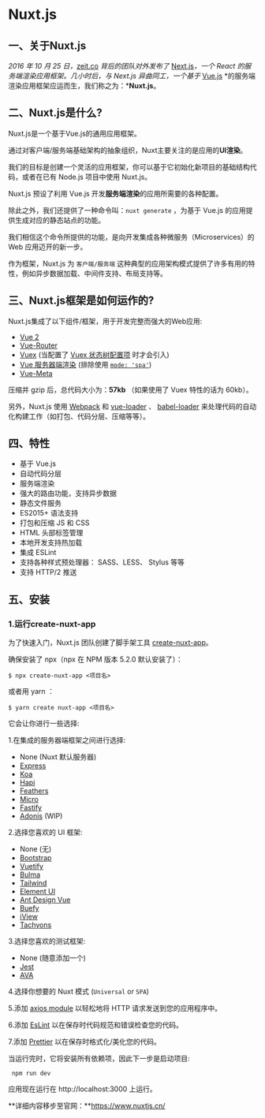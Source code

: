 # Nuxt.js

## 一、关于Nuxt.js

*2016 年 10 月 25 日，*[zeit.co](https://zeit.co/) *背后的团队对外发布了* [Next.js](https://zeit.co/blog/next)*，一个 React 的服务端渲染应用框架。几小时后，与 Next.js 异曲同工，一个基于* [Vue.js](https://vuejs.org/) *的服务端渲染应用框架应运而生，我们称之为：***Nuxt.js**。

## 二、Nuxt.js是什么?

Nuxt.js是一个基于Vue.js的通用应用框架。

通过对客户端/服务端基础架构的抽象组织，Nuxt主要关注的是应用的**UI渲染**。

我们的目标是创建一个灵活的应用框架，你可以基于它初始化新项目的基础结构代码，或者在已有 Node.js 项目中使用 Nuxt.js。

Nuxt.js 预设了利用 Vue.js 开发**服务端渲染**的应用所需要的各种配置。

除此之外，我们还提供了一种命令叫：`nuxt generate` ，为基于 Vue.js 的应用提供生成对应的静态站点的功能。

我们相信这个命令所提供的功能，是向开发集成各种微服务（Microservices）的 Web 应用迈开的新一步。

作为框架，Nuxt.js 为 `客户端/服务端` 这种典型的应用架构模式提供了许多有用的特性，例如异步数据加载、中间件支持、布局支持等。

## 三、Nuxt.js框架是如何运作的?

Nuxt.js集成了以下组件/框架，用于开发完整而强大的Web应用:

- [Vue 2](https://github.com/vuejs/vue)
- [Vue-Router](https://github.com/vuejs/vue-router)
- [Vuex](https://github.com/vuejs/vuex) (当配置了 [Vuex 状态树配置项](https://www.nuxtjs.cn/guide/vuex-store) 时才会引入)
- [Vue 服务器端渲染](https://ssr.vuejs.org/en/) (排除使用 [`mode: 'spa'`](https://www.nuxtjs.cn/api/configuration-mode))
- [Vue-Meta](https://github.com/nuxt/vue-meta)

压缩并 gzip 后，总代码大小为：**57kb** （如果使用了 Vuex 特性的话为 60kb）。

另外，Nuxt.js 使用 [Webpack](https://github.com/webpack/webpack) 和 [vue-loader](https://github.com/vuejs/vue-loader) 、 [babel-loader](https://github.com/babel/babel-loader) 来处理代码的自动化构建工作（如打包、代码分层、压缩等等）。

## 四、特性

- 基于 Vue.js
- 自动代码分层
- 服务端渲染
- 强大的路由功能，支持异步数据
- 静态文件服务
- ES2015+ 语法支持
- 打包和压缩 JS 和 CSS
- HTML 头部标签管理
- 本地开发支持热加载
- 集成 ESLint
- 支持各种样式预处理器： SASS、LESS、 Stylus 等等
- 支持 HTTP/2 推送

## 五、安装

### 1.运行create-nuxt-app

为了快速入门，Nuxt.js 团队创建了脚手架工具 [create-nuxt-app](https://github.com/nuxt/create-nuxt-app)。

确保安装了 npx（npx 在 NPM 版本 5.2.0 默认安装了）：

```
$ npx create-nuxt-app <项目名>
```

或者用 yarn ：

```
$ yarn create nuxt-app <项目名>
```

它会让你进行一些选择:

1.在集成的服务器端框架之间进行选择:

- None (Nuxt 默认服务器)
- [Express](https://github.com/expressjs/express)
- [Koa](https://github.com/koajs/koa)
- [Hapi](https://github.com/hapijs/hapi)
- [Feathers](https://github.com/feathersjs/feathers)
- [Micro](https://github.com/zeit/micro)
- [Fastify](https://github.com/fastify/fastify)
- [Adonis](https://github.com/adonisjs/adonis-framework) (WIP)

2.选择您喜欢的 UI 框架:

- None (无)
- [Bootstrap](https://github.com/bootstrap-vue/bootstrap-vue)
- [Vuetify](https://github.com/vuetifyjs/vuetify)
- [Bulma](https://github.com/jgthms/bulma)
- [Tailwind](https://github.com/tailwindcss/tailwindcss)
- [Element UI](https://github.com/ElemeFE/element)
- [Ant Design Vue](https://github.com/vueComponent/ant-design-vue)
- [Buefy](https://github.com/buefy/buefy)
- [iView](https://github.com/iview/iview)
- [Tachyons](https://github.com/tachyons-css/tachyons)

3.选择您喜欢的测试框架:

- None (随意添加一个)
- [Jest](https://github.com/facebook/jest)
- [AVA](https://github.com/avajs/ava)

4.选择你想要的 Nuxt 模式 (`Universal` or `SPA`)

5.添加 [axios module](https://github.com/nuxt-community/axios-module) 以轻松地将 HTTP 请求发送到您的应用程序中。

6.添加 [EsLint](https://eslint.org/) 以在保存时代码规范和错误检查您的代码。

7.添加 [Prettier](https://prettier.io/) 以在保存时格式化/美化您的代码。

当运行完时，它将安装所有依赖项，因此下一步是启动项目:

```
 npm run dev
```

应用现在运行在 http://localhost:3000 上运行。

**详细内容移步至官网：**https://www.nuxtjs.cn/


